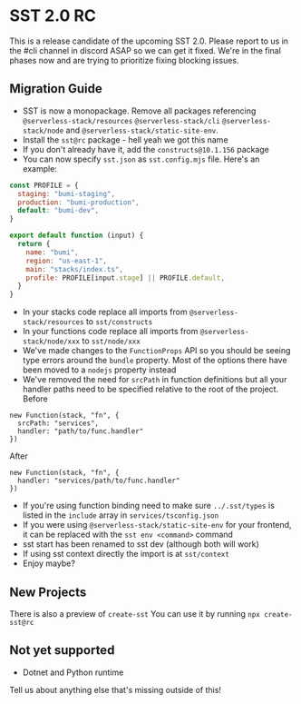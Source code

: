 # SST 2.0 RC

This is a release candidate of the upcoming SST 2.0. Please report to us in the #cli channel in discord ASAP so we can get it fixed. We're in the final phases now and are trying to prioritize fixing blocking issues.

## Migration Guide

- SST is now a monopackage. Remove all packages referencing `@serverless-stack/resources` `@serverless-stack/cli` `@serverless-stack/node` and `@serverless-stack/static-site-env`.
- Install the `sst@rc` package - hell yeah we got this name
- If you don't already have it, add the `constructs@10.1.156` package
- You can now specify `sst.json` as `sst.config.mjs` file. Here's an example:

```js
const PROFILE = {
  staging: "bumi-staging",
  production: "bumi-production",
  default: "bumi-dev",
}

export default function (input) {
  return {
    name: "bumi",
    region: "us-east-1",
    main: "stacks/index.ts",
    profile: PROFILE[input.stage] || PROFILE.default,
  }
}
```

- In your stacks code replace all imports from `@serverless-stack/resources` to `sst/constructs`
- In your functions code replace all imports from `@serverless-stack/node/xxx` to `sst/node/xxx`
- We've made changes to the `FunctionProps` API so you should be seeing type errors around the `bundle` property. Most of the options there have been moved to a `nodejs` property instead
- We've removed the need for `srcPath` in function definitions but all your handler paths need to be specified relative to the root of the project.
Before
```
new Function(stack, "fn", {
  srcPath: "services",
  handler: "path/to/func.handler"
})
```
After
```
new Function(stack, "fn", {
  handler: "services/path/to/func.handler"
})
```
- If you're using function binding need to make sure `../.sst/types` is listed in the `include` array in `services/tsconfig.json`
- If you were using `@serverless-stack/static-site-env` for your frontend, it can be replaced with the `sst env <command>` command
- sst start has been renamed to sst dev (although both will work)
- If using sst context directly the import is at `sst/context`
- Enjoy maybe?

## New Projects

There is also a preview of `create-sst` You can use it by running `npx create-sst@rc`

## Not yet supported

- Dotnet and Python runtime

Tell us about anything else that's missing outside of this!
